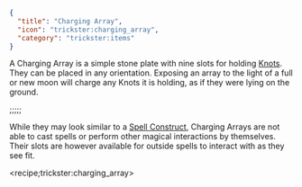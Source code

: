 ```json
{
  "title": "Charging Array",
  "icon": "trickster:charging_array",
  "category": "trickster:items"
}
```

A Charging Array is a simple stone plate with nine slots for holding [Knots](^trickster:items/knots).
They can be placed in any orientation.
Exposing an array to the light of a full or new moon will charge any Knots it is holding, 
as if they were lying on the ground.

;;;;;

While they may look similar to a [Spell Construct](^trickster:items/spell_construct),
Charging Arrays are not able to cast spells or perform other magical interactions by themselves.
Their slots are however available for outside spells to interact with as they see fit.

<recipe;trickster:charging_array>

